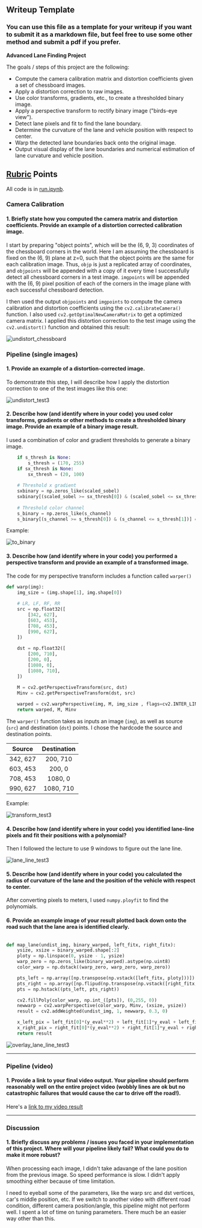 ## Writeup Template

### You can use this file as a template for your writeup if you want to submit it as a markdown file, but feel free to use some other method and submit a pdf if you prefer.

**Advanced Lane Finding Project**

The goals / steps of this project are the following:

* Compute the camera calibration matrix and distortion coefficients given a set of chessboard images.
* Apply a distortion correction to raw images.
* Use color transforms, gradients, etc., to create a thresholded binary image.
* Apply a perspective transform to rectify binary image ("birds-eye view").
* Detect lane pixels and fit to find the lane boundary.
* Determine the curvature of the lane and vehicle position with respect to center.
* Warp the detected lane boundaries back onto the original image.
* Output visual display of the lane boundaries and numerical estimation of lane curvature and vehicle position.


## [Rubric](https://review.udacity.com/#!/rubrics/571/view) Points

All code is in [run.ipynb](./run.ipynb).

### Camera Calibration

#### 1. Briefly state how you computed the camera matrix and distortion coefficients. Provide an example of a distortion corrected calibration image.

I start by preparing "object points", which will be the (6, 9, 3) coordinates of
the chessboard corners in the world. Here I am assuming the chessboard is fixed
on the (6, 9) plane at z=0, such that the object points are the same for each
calibration image. Thus, `objp` is just a replicated array of coordinates, and
`objpoints` will be appended with a copy of it every time I successfully detect
all chessboard corners in a test image. `imgpoints` will be appended with the
(6, 9) pixel position of each of the corners in the image plane with each
successful chessboard detection.

I then used the output `objpoints` and `imgpoints` to compute the camera
calibration and distortion coefficients using the `cv2.calibrateCamera()`
function. I also used `cv2.getOptimalNewCameraMatrix` to get a optimized camera
matrix. I applied this distortion correction to the test image using the
`cv2.undistort()` function and obtained this result:

![undistort_chessboard](assets/undistort_chessboard.png)

### Pipeline (single images)

#### 1. Provide an example of a distortion-corrected image.

To demonstrate this step, I will describe how I apply the distortion correction
to one of the test images like this one: 

![undistort_test3](assets/undistort_test3.png)

#### 2. Describe how (and identify where in your code) you used color transforms, gradients or other methods to create a thresholded binary image.  Provide an example of a binary image result.

I used a combination of color and gradient thresholds to generate a binary image.

```python
    if s_thresh is None:
        s_thresh = (170, 255)
    if sx_thresh is None:
        sx_thresh = (20, 100)
        
    # Threshold x gradient
    sxbinary = np.zeros_like(scaled_sobel)
    sxbinary[(scaled_sobel >= sx_thresh[0]) & (scaled_sobel <= sx_thresh[1])] = 1
                    
    # Threshold color channel
    s_binary = np.zeros_like(s_channel)
    s_binary[(s_channel >= s_thresh[0]) & (s_channel <= s_thresh[1])] = 1
```
Example:

![to_binary](assets/to_binary.png)

#### 3. Describe how (and identify where in your code) you performed a perspective transform and provide an example of a transformed image.

The code for my perspective transform includes a function called `warper()`

```python
def warp(img):
    img_size = (img.shape[1], img.shape[0])
    
    # LR, LF, RF, RR  
    src = np.float32([
        [342, 627],
        [603, 453],
        [708, 453],
        [990, 627],
    ])
    
    dst = np.float32([
        [200, 710],
        [200, 0],
        [1080, 0],
        [1080, 710],
    ])
    
    M = cv2.getPerspectiveTransform(src, dst)
    Minv = cv2.getPerspectiveTransform(dst, src)

    warped = cv2.warpPerspective(img, M, img_size , flags=cv2.INTER_LINEAR)
    return warped, M, Minv
```

The `warper()` function takes as inputs an image (`img`), as well as source
(`src`) and destination (`dst`) points. I chose the hardcode the source and
destination points.

| Source          | Destination     |
| :-------------: | :-------------: |
| 342, 627        | 200, 710        |
| 603, 453        | 200, 0          |
| 708, 453        | 1080, 0         |
| 990, 627        | 1080, 710       |

Example:

![transform_test3](assets/transform_test3.png)

#### 4. Describe how (and identify where in your code) you identified lane-line pixels and fit their positions with a polynomial?

Then I followed the lecture to use 9 windows to figure out the lane line.

![lane_line_test3](assets/lane_line_test3.png)

#### 5. Describe how (and identify where in your code) you calculated the radius of curvature of the lane and the position of the vehicle with respect to center.

After converting pixels to meters, I used `numpy.ployfit` to find the polynomials. 

#### 6. Provide an example image of your result plotted back down onto the road such that the lane area is identified clearly.

```python

def map_lane(undist_img, binary_warped, left_fitx, right_fitx):
    ysize, xsize = binary_warped.shape[:2]
    ploty = np.linspace(0, ysize - 1, ysize)
    warp_zero = np.zeros_like(binary_warped).astype(np.uint8)
    color_warp = np.dstack((warp_zero, warp_zero, warp_zero))

    pts_left = np.array([np.transpose(np.vstack([left_fitx, ploty]))])
    pts_right = np.array([np.flipud(np.transpose(np.vstack([right_fitx, ploty])))])
    pts = np.hstack((pts_left, pts_right))

    cv2.fillPoly(color_warp, np.int_([pts]), (0,255, 0))
    newwarp = cv2.warpPerspective(color_warp, Minv, (xsize, ysize)) 
    result = cv2.addWeighted(undist_img, 1, newwarp, 0.3, 0)

    x_left_pix = left_fit[0]*(y_eval**2) + left_fit[1]*y_eval + left_fit[2]
    x_right_pix = right_fit[0]*(y_eval**2) + right_fit[1]*y_eval + right_fit[2]
    return result
```

![overlay_lane_line_test3](assets/overlay_lane_line_test3.png)

---

### Pipeline (video)

#### 1. Provide a link to your final video output.  Your pipeline should perform reasonably well on the entire project video (wobbly lines are ok but no catastrophic failures that would cause the car to drive off the road!).

Here's a [link to my video result](./project_video_out.mp4)

---

### Discussion

#### 1. Briefly discuss any problems / issues you faced in your implementation of this project.  Where will your pipeline likely fail?  What could you do to make it more robust?

When processing each image, I didn't take adavange of the lane position from the
previous image. So speed performance is slow. I didn't apply smoothing either
because of time limitation.

I need to eyeball some of the parameters, like the warp src and dst vertices,
car's middle position, etc. If we switch to another video with different road
condition, different camera position/angle, this pipeline might not perform
well. I spent a lot of time on tuning parameters. There much be an easier way
other than this.

